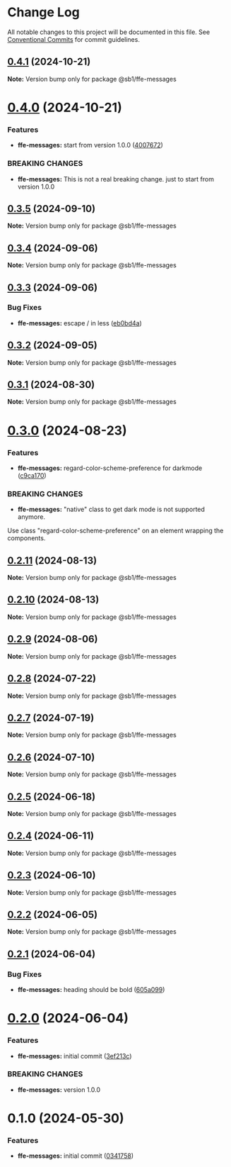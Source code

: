 # Change Log

All notable changes to this project will be documented in this file.
See [Conventional Commits](https://conventionalcommits.org) for commit guidelines.

## [0.4.1](https://github.com/SpareBank1/designsystem/compare/@sb1/ffe-messages@0.4.0...@sb1/ffe-messages@0.4.1) (2024-10-21)

**Note:** Version bump only for package @sb1/ffe-messages





# [0.4.0](https://github.com/SpareBank1/designsystem/compare/@sb1/ffe-messages@0.3.5...@sb1/ffe-messages@0.4.0) (2024-10-21)


### Features

* **ffe-messages:** start from version 1.0.0 ([4007672](https://github.com/SpareBank1/designsystem/commit/400767241c259c612244640b4ac8f7e6d1fcbef6))


### BREAKING CHANGES

* **ffe-messages:** This is not a real breaking change.
  just to start from version 1.0.0





## [0.3.5](https://github.com/SpareBank1/designsystem/compare/@sb1/ffe-messages@0.3.4...@sb1/ffe-messages@0.3.5) (2024-09-10)

**Note:** Version bump only for package @sb1/ffe-messages





## [0.3.4](https://github.com/SpareBank1/designsystem/compare/@sb1/ffe-messages@0.3.3...@sb1/ffe-messages@0.3.4) (2024-09-06)

**Note:** Version bump only for package @sb1/ffe-messages





## [0.3.3](https://github.com/SpareBank1/designsystem/compare/@sb1/ffe-messages@0.3.2...@sb1/ffe-messages@0.3.3) (2024-09-06)


### Bug Fixes

* **ffe-messages:** escape / in less ([eb0bd4a](https://github.com/SpareBank1/designsystem/commit/eb0bd4af219165ef7c52783258b10bf8d8be142c))





## [0.3.2](https://github.com/SpareBank1/designsystem/compare/@sb1/ffe-messages@0.3.1...@sb1/ffe-messages@0.3.2) (2024-09-05)

**Note:** Version bump only for package @sb1/ffe-messages





## [0.3.1](https://github.com/SpareBank1/designsystem/compare/@sb1/ffe-messages@0.3.0...@sb1/ffe-messages@0.3.1) (2024-08-30)

**Note:** Version bump only for package @sb1/ffe-messages





# [0.3.0](https://github.com/SpareBank1/designsystem/compare/@sb1/ffe-messages@0.2.11...@sb1/ffe-messages@0.3.0) (2024-08-23)


### Features

* **ffe-messages:** regard-color-scheme-preference for darkmode ([c9ca170](https://github.com/SpareBank1/designsystem/commit/c9ca1703b64228c3e7ee86f7c9d0f99d1da6ebbe))


### BREAKING CHANGES

* **ffe-messages:** "native" class to get dark mode
  is not supported anymore.

Use class "regard-color-scheme-preference" on an
element wrapping the components.





## [0.2.11](https://github.com/SpareBank1/designsystem/compare/@sb1/ffe-messages@0.2.10...@sb1/ffe-messages@0.2.11) (2024-08-13)

**Note:** Version bump only for package @sb1/ffe-messages





## [0.2.10](https://github.com/SpareBank1/designsystem/compare/@sb1/ffe-messages@0.2.9...@sb1/ffe-messages@0.2.10) (2024-08-13)

**Note:** Version bump only for package @sb1/ffe-messages





## [0.2.9](https://github.com/SpareBank1/designsystem/compare/@sb1/ffe-messages@0.2.8...@sb1/ffe-messages@0.2.9) (2024-08-06)

**Note:** Version bump only for package @sb1/ffe-messages





## [0.2.8](https://github.com/SpareBank1/designsystem/compare/@sb1/ffe-messages@0.2.7...@sb1/ffe-messages@0.2.8) (2024-07-22)

**Note:** Version bump only for package @sb1/ffe-messages





## [0.2.7](https://github.com/SpareBank1/designsystem/compare/@sb1/ffe-messages@0.2.6...@sb1/ffe-messages@0.2.7) (2024-07-19)

**Note:** Version bump only for package @sb1/ffe-messages





## [0.2.6](https://github.com/SpareBank1/designsystem/compare/@sb1/ffe-messages@0.2.5...@sb1/ffe-messages@0.2.6) (2024-07-10)

**Note:** Version bump only for package @sb1/ffe-messages





## [0.2.5](https://github.com/SpareBank1/designsystem/compare/@sb1/ffe-messages@0.2.4...@sb1/ffe-messages@0.2.5) (2024-06-18)

**Note:** Version bump only for package @sb1/ffe-messages





## [0.2.4](https://github.com/SpareBank1/designsystem/compare/@sb1/ffe-messages@0.2.3...@sb1/ffe-messages@0.2.4) (2024-06-11)

**Note:** Version bump only for package @sb1/ffe-messages





## [0.2.3](https://github.com/SpareBank1/designsystem/compare/@sb1/ffe-messages@0.2.2...@sb1/ffe-messages@0.2.3) (2024-06-10)

**Note:** Version bump only for package @sb1/ffe-messages





## [0.2.2](https://github.com/SpareBank1/designsystem/compare/@sb1/ffe-messages@0.2.1...@sb1/ffe-messages@0.2.2) (2024-06-05)

**Note:** Version bump only for package @sb1/ffe-messages





## [0.2.1](https://github.com/SpareBank1/designsystem/compare/@sb1/ffe-messages@0.2.0...@sb1/ffe-messages@0.2.1) (2024-06-04)

### Bug Fixes

-   **ffe-messages:** heading should be bold ([605a099](https://github.com/SpareBank1/designsystem/commit/605a0993b2ac400a3b242932a5817b238496dd45))

# [0.2.0](https://github.com/SpareBank1/designsystem/compare/@sb1/ffe-messages@0.1.0...@sb1/ffe-messages@0.2.0) (2024-06-04)

### Features

-   **ffe-messages:** initial commit ([3ef213c](https://github.com/SpareBank1/designsystem/commit/3ef213c1306e06f00636ed25e7c9485a81322e4a))

### BREAKING CHANGES

-   **ffe-messages:** version 1.0.0

# 0.1.0 (2024-05-30)

### Features

-   **ffe-messages:** initial commit ([0341758](https://github.com/SpareBank1/designsystem/commit/0341758d7aabdfc8617bc1f633b75abcb4c7e3dd))
